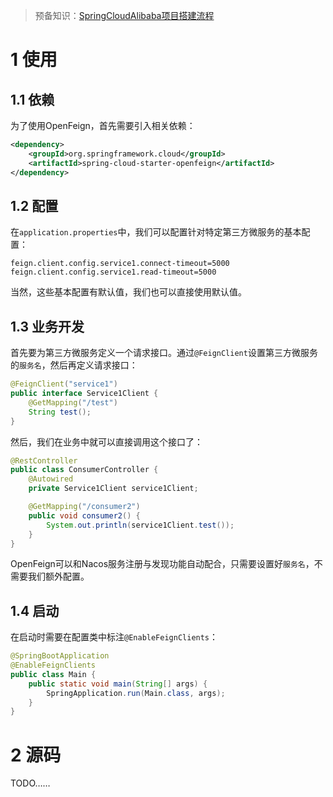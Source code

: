> 预备知识：[SpringCloudAlibaba项目搭建流程](https://www.cnblogs.com/Xianhuii/p/17111321.html)

# 1 使用
## 1.1 依赖
为了使用OpenFeign，首先需要引入相关依赖：
```xml
<dependency>  
    <groupId>org.springframework.cloud</groupId>  
    <artifactId>spring-cloud-starter-openfeign</artifactId>  
</dependency>
```

## 1.2 配置
在`application.properties`中，我们可以配置针对特定第三方微服务的基本配置：
```properteis
feign.client.config.service1.connect-timeout=5000  
feign.client.config.service1.read-timeout=5000
```

当然，这些基本配置有默认值，我们也可以直接使用默认值。

## 1.3 业务开发
首先要为第三方微服务定义一个请求接口。通过`@FeignClient`设置第三方微服务的`服务名`，然后再定义请求接口：
```java
@FeignClient("service1")  
public interface Service1Client {  
    @GetMapping("/test")  
    String test();  
}
```

然后，我们在业务中就可以直接调用这个接口了：
```java
@RestController  
public class ConsumerController {  
    @Autowired  
    private Service1Client service1Client;  

    @GetMapping("/consumer2")  
    public void consumer2() {  
        System.out.println(service1Client.test());  
    }  
}
```

OpenFeign可以和Nacos服务注册与发现功能自动配合，只需要设置好`服务名`，不需要我们额外配置。

## 1.4 启动
在启动时需要在配置类中标注`@EnableFeignClients`：
```java
@SpringBootApplication  
@EnableFeignClients  
public class Main {  
    public static void main(String[] args) {  
        SpringApplication.run(Main.class, args);  
    }  
}
```

# 2 源码
TODO……